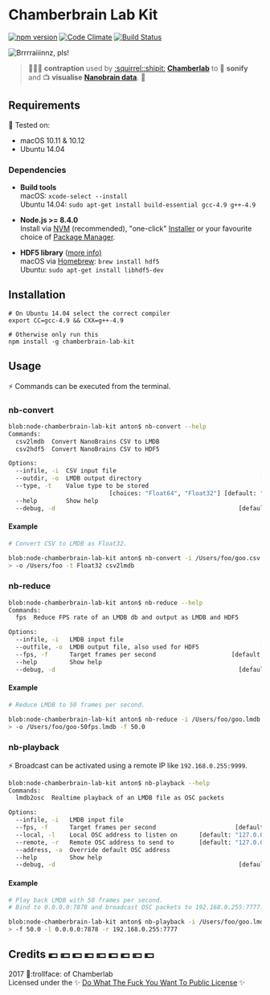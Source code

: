 # Chamberbrain Lab Kit

[![npm version](https://badge.fury.io/js/chamberbrain-lab-kit.svg)](https://badge.fury.io/js/chamberbrain-lab-kit)
[![Code Climate](https://codeclimate.com/github/Chamberlab/node-chamberbrain-lab-kit/badges/gpa.svg)](https://codeclimate.com/github/Chamberlab/node-chamberbrain-lab-kit)
[![Build Status](https://travis-ci.org/Chamberlab/node-chamberbrain-lab-kit.svg?branch=master)](https://travis-ci.org/Chamberlab/node-chamberbrain-lab-kit)

![Brrrraiiinnz, pls!](https://media.giphy.com/media/l41m04gr7tRet7Uas/giphy.gif)

> :syringe::wrench::hammer: **contraption** used by [:squirrel:](https://soundcloud.com/kammerorchester)[:shipit:](https://soundcloud.com/antonym) [**Chamberlab**](https://soundcloud.com/chamberlab) to :musical_score: **sonify** and :tv: **visualise** [**Nanobrain data**](https://globalyoungacademy.net/the-well-tempered-brain-or-what-thinking-sounds-like). :dizzy:

## Requirements

:rocket: Tested on:
* macOS 10.11 & 10.12
* Ubuntu 14.04

### Dependencies

* **Build tools**  
  macOS: ``xcode-select --install``  
  Ubuntu 14.04: ``sudo apt-get install build-essential gcc-4.9 g++-4.9``  
  
* **Node.js >= 8.4.0**  
  Install via [NVM](https://github.com/creationix/nvm#installation) (recommended), "one-click" [Installer](https://nodejs.org/en/download/current/) or your favourite choice of [Package Manager](https://nodejs.org/en/download/package-manager/).

* **HDF5 library** ([more info)](https://www.hdfgroup.org/downloads/hdf5/)  
  macOS via [Homebrew](https://docs.brew.sh/Installation.html): ``brew install hdf5``  
  Ubuntu: ``sudo apt-get install libhdf5-dev``
  
## Installation

```shell
# On Ubuntu 14.04 select the correct compiler
export CC=gcc-4.9 && CXX=g++-4.9

# Otherwise only run this
npm install -g chamberbrain-lab-kit
```

## Usage

:zap: Commands can be executed from the terminal.

### nb-convert

```bash
blob:node-chamberbrain-lab-kit anton$ nb-convert --help
Commands:
  csv2lmdb  Convert NanoBrains CSV to LMDB                             [default]
  csv2hdf5  Convert NanoBrains CSV to HDF5

Options:
  --infile, -i  CSV input file                                        [required]
  --outdir, -o  LMDB output directory                                 [required]
  --type, -t    Value type to be stored
                            [choices: "Float64", "Float32"] [default: "Float64"]
  --help        Show help                                              [boolean]
  --debug, -d                                                   [default: false]
```

#### Example
```bash
# Convert CSV to LMDB as Float32.

blob:node-chamberbrain-lab-kit anton$ nb-convert -i /Users/foo/goo.csv \
> -o /Users/foo -t Float32 csv2lmdb
```

### nb-reduce

```bash
blob:node-chamberbrain-lab-kit anton$ nb-reduce --help
Commands:
  fps  Reduce FPS rate of an LMDB db and output as LMDB and HDF5       [default]

Options:
  --infile, -i   LMDB input file                                      [required]
  --outfile, -o  LMDB output file, also used for HDF5                 [required]
  --fps, -f      Target frames per second                     [default: "100.0"]
  --help         Show help                                             [boolean]
  --debug, -d                                                   [default: false]
```

#### Example
```bash
# Reduce LMDB to 50 frames per second.

blob:node-chamberbrain-lab-kit anton$ nb-reduce -i /Users/foo/goo.lmdb \
> -o /Users/foo/goo-50fps.lmdb -f 50.0
```

### nb-playback

:zap: Broadcast can be activated using a remote IP like ``192.168.0.255:9999``.

```bash
blob:node-chamberbrain-lab-kit anton$ nb-playback --help
Commands:
  lmdb2osc  Realtime playback of an LMDB file as OSC packets           [default]

Options:
  --infile, -i   LMDB input file                                      [required]
  --fps, -f      Target frames per second                      [default: "50.0"]
  --local, -l    Local OSC address to listen on      [default: "127.0.0.1:8888"]
  --remote, -r   Remote OSC address to send to       [default: "127.0.0.1:9999"]
  --address, -a  Override default OSC address
  --help         Show help                                             [boolean]
  --debug, -d                                                   [default: false]
```

#### Example
```bash
# Play back LMDB with 50 frames per second.
# Bind to 0.0.0.0:7878 and broadcast OSC packets to 192.168.0.255:7777.

blob:node-chamberbrain-lab-kit anton$ nb-playback -i /Users/foo/goo.lmdb \
> -f 50.0 -l 0.0.0.0:7878 -r 192.168.0.255:7777
```

## Credits :euro: :yen: :dollar: :euro: :yen: :dollar: :euro: :yen: :dollar:

2017 :smoking::trollface: of Chamberlab    
Licensed under the :sparkles: [Do What The Fuck You Want To Public License](https://github.com/Chamberlab/node-chamberbrain-lab-kit/blob/master/LICENSE) :sparkles:
